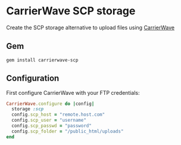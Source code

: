 # CarrierWave SCP storage

Create the SCP storage alternative to upload files using [CarrierWave](https://github.com/jnicklas/carrierwave/)

## Gem

    gem install carrierwave-scp

## Configuration

First configure CarrierWave with your FTP credentials:

```ruby
CarrierWave.configure do |config|
  storage :scp
  config.scp_host = "remote.host.com"
  config.scp_user = "username"
  config.scp_passwd = "password"
  config.scp_folder = "/public_html/uploads"
end
```
